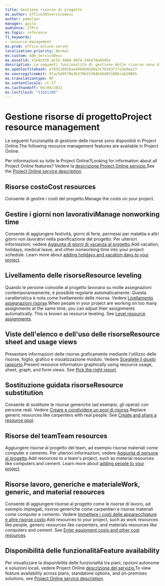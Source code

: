 ```yaml
---
title: Gestione risorse di progetto
ms.author: office365servicedesc
author: pamelaar
manager: gailw
audience: ITPro
ms.topic: reference
f1_keywords:
- resource-management
ms.prod: office-online-server
localization_priority: Normal
ms.custom: Adm_ServiceDesc
ms.assetid: 51e0cbf6-ac52-4d84-9074-245d70a6695e
description: Le seguenti funzionalità di gestione delle risorse sono disponibili in Project Online.
ms.openlocfilehash: e78321691bae498db92dda3c76343f17a3e0ea1f
ms.sourcegitcommit: 9fac5d9579e3b370b15384b36d0f1805cab20065
ms.translationtype: MT
ms.contentlocale: it-IT
ms.lasthandoff: 04/09/2021
ms.locfileid: "51651206"
---
```

# <a name="project-resource-management"></a><span data-ttu-id="fc00f-103">Gestione risorse di progetto</span><span class="sxs-lookup"><span data-stu-id="fc00f-103">Project resource management</span></span>

<span data-ttu-id="fc00f-104">Le seguenti funzionalità di gestione delle risorse sono disponibili in Project Online.</span><span class="sxs-lookup"><span data-stu-id="fc00f-104">The following resource management features are available in Project Online.</span></span>
  
<span data-ttu-id="fc00f-105">Per informazioni su tutte le Project Online?</span><span class="sxs-lookup"><span data-stu-id="fc00f-105">Looking for information about all Project Online features?</span></span> <span data-ttu-id="fc00f-106">Vedere la [descrizione Project Online servizio.](project-online-service-description.md)</span><span class="sxs-lookup"><span data-stu-id="fc00f-106">See the [Project Online service description](project-online-service-description.md).</span></span>
  
## <a name="cost-resources"></a><span data-ttu-id="fc00f-107">Risorse costo</span><span class="sxs-lookup"><span data-stu-id="fc00f-107">Cost resources</span></span>

<span data-ttu-id="fc00f-108">Consente di gestire i costi del progetto.</span><span class="sxs-lookup"><span data-stu-id="fc00f-108">Manage the costs on your project.</span></span>
  
## <a name="manage-nonworking-time"></a><span data-ttu-id="fc00f-109">Gestire i giorni non lavorativi</span><span class="sxs-lookup"><span data-stu-id="fc00f-109">Manage nonworking time</span></span>

<span data-ttu-id="fc00f-p102">Consente di aggiungere festività, giorni di ferie, permessi per malattia e altri giorni non lavorativi nella pianificazione del progetto. Per ulteriori informazioni, vedere [Aggiunta di giorni di vacanza al progetto](https://go.microsoft.com/fwlink/p/?LinkId=271337).</span><span class="sxs-lookup"><span data-stu-id="fc00f-p102">Add vacation, holidays, medical leave, and other nonworking time into your project schedule. Learn more about [adding holidays and vacation days to your project](https://go.microsoft.com/fwlink/p/?LinkId=271337).</span></span>
  
## <a name="resource-leveling"></a><span data-ttu-id="fc00f-112">Livellamento delle risorse</span><span class="sxs-lookup"><span data-stu-id="fc00f-112">Resource leveling</span></span>

<span data-ttu-id="fc00f-p103">Quando le persone coinvolte al progetto lavorano su molte assegnazioni contemporaneamente, è possibile regolarle automaticamente. Questa caratteristica è nota come livellamento delle risorse. Vedere [Livellamento assegnazioni risorse](https://go.microsoft.com/fwlink/p/?LinkId=271348).</span><span class="sxs-lookup"><span data-stu-id="fc00f-p103">When people in your project are working on too many assignments at the same time, you can adjust their assignments automatically. This is known as resource leveling. See [Level resource assignments](https://go.microsoft.com/fwlink/p/?LinkId=271348).</span></span>
  
## <a name="resource-sheet-and-usage-views"></a><span data-ttu-id="fc00f-116">Viste dell'elenco e dell'uso delle risorse</span><span class="sxs-lookup"><span data-stu-id="fc00f-116">Resource sheet and usage views</span></span>

<span data-ttu-id="fc00f-p104">Presentare informazioni delle risorse graficamente mediante l'utilizzo delle risorse, foglio, grafico e visualizzazione modulo. Vedere [Scegliete il giusto rapporto](https://go.microsoft.com/fwlink/?LinkId=402920).</span><span class="sxs-lookup"><span data-stu-id="fc00f-p104">Present resource information graphically using resource usage, sheet, graph, and form views. See [Pick the right report](https://go.microsoft.com/fwlink/?LinkId=402920).</span></span>
  
## <a name="resource-substitution"></a><span data-ttu-id="fc00f-119">Sostituzione guidata risorse</span><span class="sxs-lookup"><span data-stu-id="fc00f-119">Resource substitution</span></span>

<span data-ttu-id="fc00f-p105">Consente di sostituire le risorse generiche (ad esempio, gli operai) con persone reali. Vedere [Creare e condividere un pool di risorse](https://go.microsoft.com/fwlink/?LinkId=402921).</span><span class="sxs-lookup"><span data-stu-id="fc00f-p105">Replace generic resources like carpenters with real people. See [Create and share a resource pool](https://go.microsoft.com/fwlink/?LinkId=402921).</span></span>
  
## <a name="team-resources"></a><span data-ttu-id="fc00f-122">Risorse del team</span><span class="sxs-lookup"><span data-stu-id="fc00f-122">Team resources</span></span>

<span data-ttu-id="fc00f-p106">Aggiungere risorse al progetto del team, ad esempio risorse materiali come computer e cemento. Per ulteriori informazioni, vedere [Aggiunta di persone al progetto](https://go.microsoft.com/fwlink/p/?LinkId=271347).</span><span class="sxs-lookup"><span data-stu-id="fc00f-p106">Add resources to a team's project, such as material resources like computers and cement. Learn more about [adding people to your project](https://go.microsoft.com/fwlink/p/?LinkId=271347).</span></span>
  
## <a name="work-generic-and-material-resources"></a><span data-ttu-id="fc00f-125">Risorse lavoro, generiche e materiale</span><span class="sxs-lookup"><span data-stu-id="fc00f-125">Work, generic, and material resources</span></span>

<span data-ttu-id="fc00f-p107">Consente di aggiungere risorse al progetto come le risorse di lavoro, ad esempio impiegati, risorse generiche come carpentieri e risorse materiali come computer e cemento. Vedere [Immettere i costi delle apparecchiature e altre risorse costo](https://go.microsoft.com/fwlink/?LinkId=402922).</span><span class="sxs-lookup"><span data-stu-id="fc00f-p107">Add resources to your project, such as work resources like people, generic resources like carpenters, and materials resources like computers and cement. See [Enter equipment costs and other cost resources](https://go.microsoft.com/fwlink/?LinkId=402922).</span></span>
  
## <a name="feature-availability"></a><span data-ttu-id="fc00f-128">Disponibilità delle funzionalità</span><span class="sxs-lookup"><span data-stu-id="fc00f-128">Feature availability</span></span>

<span data-ttu-id="fc00f-129">Per visualizzare la disponibilità delle funzionalità tra piani, opzioni autonome e soluzioni locali, vedere Project Online [descrizione del servizio.](project-online-service-description.md)</span><span class="sxs-lookup"><span data-stu-id="fc00f-129">To view feature availability across plans, standalone options, and on-premises solutions, see [Project Online service description](project-online-service-description.md).</span></span>
  

